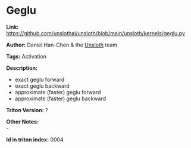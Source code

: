 # Geglu

**Link:** https://github.com/unslothai/unsloth/blob/main/unsloth/kernels/geglu.py

**Author:** Daniel Han-Chen & the [Unsloth](https://unsloth.ai/) team

**Tags:** Activation

**Description:** <br/>
- exact geglu forward
- exact geglu backward
- approximate (faster) geglu forward
- approximate (faster) geglu backward

**Triton Version:** ?

**Other Notes:**<br/>-

**Id in triton index:** 0004
